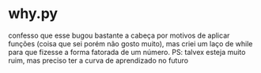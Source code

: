 # why.py
confesso que esse bugou bastante a cabeça por motivos de aplicar funções (coisa que sei porém não gosto muito), mas criei um laço de while para que fizesse a forma fatorada de um número. PS: talvex esteja muito ruim, mas preciso ter a curva de aprendizado no futuro 
